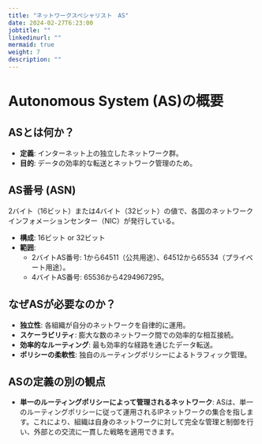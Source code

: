 ```yaml
---
title: "ネットワークスペシャリスト　AS"
date: 2024-02-27T6:23:00
jobtitle: ""
linkedinurl: ""
mermaid: true
weight: 7
description: ""
---
```


# Autonomous System (AS)の概要

## ASとは何か？

- **定義**: インターネット上の独立したネットワーク群。
- **目的**: データの効率的な転送とネットワーク管理のため。

## AS番号 (ASN)

2バイト（16ビット）または4バイト（32ビット）の値で、各国のネットワークインフォメーションセンター（NIC）が発行している。

- **構成**: 16ビット or 32ビット
- **範囲**:
  - 2バイトAS番号: 1から64511（公共用途）、64512から65534（プライベート用途）。
  - 4バイトAS番号: 65536から4294967295。

## なぜASが必要なのか？

- **独立性**: 各組織が自分のネットワークを自律的に運用。
- **スケーラビリティ**: 膨大な数のネットワーク間での効率的な相互接続。
- **効率的なルーティング**: 最も効率的な経路を通じたデータ転送。
- **ポリシーの柔軟性**: 独自のルーティングポリシーによるトラフィック管理。

## ASの定義の別の観点

- **単一のルーティングポリシーによって管理されるネットワーク**: ASは、単一のルーティングポリシーに従って運用されるIPネットワークの集合を指します。これにより、組織は自身のネットワークに対して完全な管理と制御を行い、外部との交流に一貫した戦略を適用できます。
